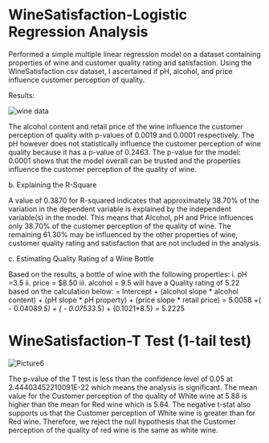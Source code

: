 # WineSatisfaction-Logistic Regression Analysis

Performed a simple multiple linear regression model on a dataset containing properties of wine and customer quality rating and
satisfaction. Using the WineSatisfaction.csv dataset, I ascertained if pH, alcohol, and price influence
customer perception of quality. 

Results:

![wine data](https://user-images.githubusercontent.com/114897374/225187347-d5568fbf-b0ff-4006-a42e-55760921ae90.png)


The alcohol content  and retail price of the wine influence the customer perception of quality with p-values of 0.0019 and 0.0001 respectively.
The pH however does not statistically influence the customer perception of wine quality because it has a p-value of 0.2463.
The p-value for the model: 0.0001 shows that the model overall can be trusted and the properties influence the customer perception of the quality of wine.

b.	Explaining the R-Square 

A value of 0.3870 for R-squared indicates that approximately 38.70% of the variation in the dependent variable is explained by the independent variable(s) in the model. 
This means that Alcohol, pH and Price influences only 38.70% of the customer perception of the quality of wine. The remaining 61.30% may be influenced by the other properties of wine, customer quality rating and satisfaction that are not included in the analysis.

c.	Estimating Quality Rating of a Wine Bottle

Based on the results, a bottle of wine with the following properties:
i.	pH =3.5
ii.	price = $8.50
iii.	alcohol = 9.5
will have a Quality rating of 5.22 based on the calculation below:
=     Intercept + (alcohol slope * alcohol content) + (pH slope * pH property) + (price slope * retail    price)
=     5.0058 +( - 0.0408*9.5) + ( - 0.0753*3.5) + (0.1021*8.5)
=     5.2225


# WineSatisfaction-T Test (1-tail test)

![Picture6](https://user-images.githubusercontent.com/114897374/225190107-165833c5-6c6f-4a61-b14f-21b36cd08bd4.png)


The p-value of the T test is less than the confidence level of 0.05 at 2.44403452210091E-22 which means the analysis is significant. 
The mean value for the Customer perception of the quality of White wine at 5.88 is higher than the mean for Red wine which is 5.64. The negative t-stat also supports us that the Customer perception of White wine is greater than for Red wine. 
Therefore, we reject the null hypothesis that the Customer perception of the quality of red wine is the same as white wine.






